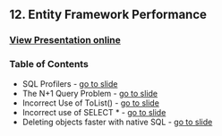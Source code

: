 ## 12. Entity Framework Performance 
### [View Presentation online](https://rawgit.com/TelerikAcademy/Databases/master/12.%20Entity%20Framework%20Performance/Slides/index.html)
### Table of Contents
* SQL Profilers - [go to slide](https://rawgit.com/TelerikAcademy/Databases/master/12.%20Entity%20Framework%20Performance/Slides/index.html#/what-is-sql-profiler)
* The N+1 Query Problem - [go to slide](https://rawgit.com/TelerikAcademy/Databases/master/12.%20Entity%20Framework%20Performance/Slides/index.html#/the-n+1-query-problem)
* Incorrect Use of ToList() - [go to slide](https://rawgit.com/TelerikAcademy/Databases/master/12.%20Entity%20Framework%20Performance/Slides/index.html#/incorrect-use-of-tolist)
* Incorrect use of SELECT * - [go to slide](https://rawgit.com/TelerikAcademy/Databases/master/12.%20Entity%20Framework%20Performance/Slides/index.html#/incorrect-use-of-select)
* Deleting objects faster with native SQL - [go to slide](https://rawgit.com/TelerikAcademy/Databases/master/12.%20Entity%20Framework%20Performance/Slides/index.html#/deleting-entities)